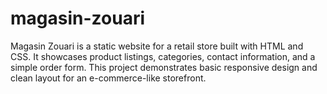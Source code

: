 # magasin-zouari
Magasin Zouari is a static website for a retail store built with HTML and CSS. It showcases product listings, categories, contact information, and a simple order form. This project demonstrates basic responsive design and clean layout for an e-commerce-like storefront.
